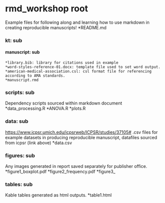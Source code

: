 # rmd_workshop root
Example files for following along and learning how to use markdown in creating reproducible manuscripts!
*README.md

### kt: sub

  #### manuscript: sub
    *library.bib: library for citations used in example
    *word-styles-reference-01.docx: template file used to set word output.
    *american-medical-association.csl: csl format file for referencing according to AMA standards.
    *manuscript.rmd

### scripts: sub
Dependency scripts sourced within markdown document
    *data_processing.R
    *ANOVA.R
    *plots.R

### data: sub
https://www.icpsr.umich.edu/icpsrweb/ICPSR/studies/37105#
.csv files for example datasets in producing reproducible manuscript, datafiles sourced from icpsr (link above)
    *data.csv

### figures: sub
Any images generated in report saved separately for publisher office.
    *figure1_boxplot.pdf
    *figure2_frequency.pdf
    *figure3_

### tables: sub
Kable tables generated as html outputs.
    *table1.html

